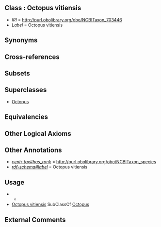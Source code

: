 
## Class : Octopus vitiensis

 * *IRI* = http://purl.obolibrary.org/obo/NCBITaxon_703446
 * *Label* = Octopus vitiensis

## Synonyms


## Cross-references


## Subsets


## Superclasses

 * [Octopus](../../NCBITaxon/43/NCBITaxon_6643.md)

## Equivalencies


## Other Logical Axioms


## Other Annotations

 * *[ceph-tax#has_rank](../../ceph-tax#has/nk/ceph-tax#has_rank.md)* = http://purl.obolibrary.org/obo/NCBITaxon_species
 * *[rdf-schema#label](../../el/rdf-schema#label.md)* = Octopus vitiensis

## Usage

 * -
 * [Octopus vitiensis](../../NCBITaxon/46/NCBITaxon_703446.md) SubClassOf [Octopus](../../NCBITaxon/43/NCBITaxon_6643.md)

## External Comments

